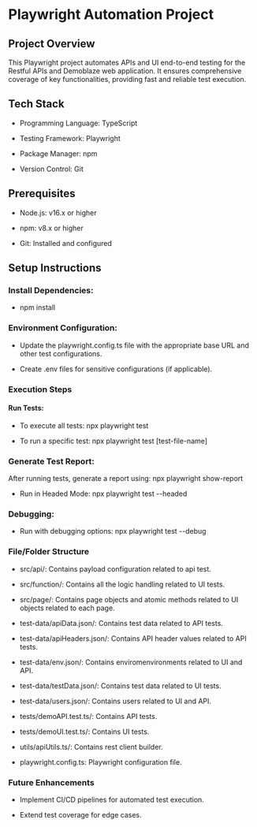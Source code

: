 # Playwright Automation Project

## Project Overview

This Playwright project automates APIs and UI end-to-end testing for the Restful APIs and Demoblaze web application. It ensures comprehensive coverage of key functionalities, providing fast and reliable test execution.

## Tech Stack

- Programming Language: TypeScript

- Testing Framework: Playwright

- Package Manager: npm

- Version Control: Git

## Prerequisites

- Node.js: v16.x or higher

- npm: v8.x or higher

- Git: Installed and configured

## Setup Instructions

### Install Dependencies:

- npm install

### Environment Configuration:

- Update the playwright.config.ts file with the appropriate base URL and other test configurations.

- Create .env files for sensitive configurations (if applicable).

### Execution Steps

#### Run Tests: 

- To execute all tests: npx playwright test

- To run a specific test: npx playwright test [test-file-name]

### Generate Test Report:

After running tests, generate a report using: npx playwright show-report

- Run in Headed Mode: npx playwright test --headed

### Debugging:

- Run with debugging options: npx playwright test --debug

### File/Folder Structure

- src/api/: Contains payload configuration related to api test.

- src/function/: Contains all the logic handling related to UI tests.

- src/page/: Contains page objects and atomic methods related to UI objects related to each page.

- test-data/apiData.json/: Contains test data related to API tests.

- test-data/apiHeaders.json/: Contains API header values related to API tests. 

- test-data/env.json/: Contains enviromenvironments related to UI and API.

- test-data/testData.json/: Contains test data related to UI tests. 

- test-data/users.json/: Contains users related to UI and API.

- tests/demoAPI.test.ts/: Contains API tests.

- tests/demoUI.test.ts/: Contains UI tests.

- utils/apiUtils.ts/: Contains rest client builder.

- playwright.config.ts: Playwright configuration file.

### Future Enhancements

- Implement CI/CD pipelines for automated test execution.

- Extend test coverage for edge cases.